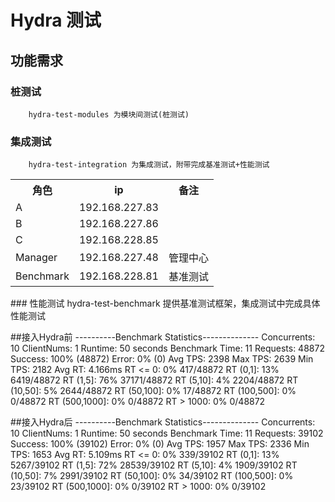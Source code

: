 Hydra 测试
================================================

功能需求
-----------------------------------------------
### 桩测试
        hydra-test-modules 为模块间测试(桩测试)
### 集成测试
        hydra-test-integration 为集成测试，附带完成基准测试+性能测试
<table>
    <tr>
        <th>角色</th>
        <th>ip</th>
        <th>备注</th>
    </tr>
    <tr>
        <td>A</td>
        <td>192.168.227.83</td>
        <td></td>
    </tr>
    <tr>
        <td>B</td>
        <td>192.168.227.86</td>
        <td></td>
    </tr>
    <tr>
        <td>C</td>
        <td>192.168.228.85</td>
        <td></td>
    </tr>
    <tr>
        <td>Manager</td>
        <td>192.168.227.48</td>
        <td>管理中心</td>
    </tr>
    <tr>
        <td>Benchmark</td>
        <td>192.168.228.81</td>
        <td>基准测试</td>
    </tr>
</table>
### 性能测试
        hydra-test-benchmark 提供基准测试框架，集成测试中完成具体性能测试

##接入Hydra前
        ----------Benchmark Statistics--------------
         Concurrents: 10
         ClientNums: 1
         Runtime: 50 seconds
         Benchmark Time: 11
         Requests: 48872 Success: 100% (48872) Error: 0% (0)
         Avg TPS: 2398 Max TPS: 2639 Min TPS: 2182
         Avg RT: 4.166ms
         RT <= 0: 0% 417/48872
         RT (0,1]: 13% 6419/48872
         RT (1,5]: 76% 37171/48872
         RT (5,10]: 4% 2204/48872
         RT (10,50]: 5% 2644/48872
         RT (50,100]: 0% 17/48872
         RT (100,500]: 0% 0/48872
         RT (500,1000]: 0% 0/48872
         RT > 1000: 0% 0/48872

##接入Hydra后
       ----------Benchmark Statistics--------------
        Concurrents: 10
        ClientNums: 1
        Runtime: 50 seconds
        Benchmark Time: 11
        Requests: 39102 Success: 100% (39102) Error: 0% (0)
        Avg TPS: 1957 Max TPS: 2336 Min TPS: 1653
        Avg RT: 5.109ms
        RT <= 0: 0% 339/39102
        RT (0,1]: 13% 5267/39102
        RT (1,5]: 72% 28539/39102
        RT (5,10]: 4% 1909/39102
        RT (10,50]: 7% 2991/39102
        RT (50,100]: 0% 34/39102
        RT (100,500]: 0% 23/39102
        RT (500,1000]: 0% 0/39102
        RT > 1000: 0% 0/39102
